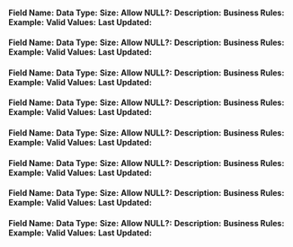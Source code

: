 ####
**Field Name:**
**Data Type:**
**Size:**
**Allow NULL?:**
**Description:**
**Business Rules:**
**Example:**
**Valid Values:**
**Last Updated:**

####
**Field Name:**
**Data Type:**
**Size:**
**Allow NULL?:**
**Description:**
**Business Rules:**
**Example:**
**Valid Values:**
**Last Updated:**

####
**Field Name:**
**Data Type:**
**Size:**
**Allow NULL?:**
**Description:**
**Business Rules:**
**Example:**
**Valid Values:**
**Last Updated:**

####
**Field Name:**
**Data Type:**
**Size:**
**Allow NULL?:**
**Description:**
**Business Rules:**
**Example:**
**Valid Values:**
**Last Updated:**

####
**Field Name:**
**Data Type:**
**Size:**
**Allow NULL?:**
**Description:**
**Business Rules:**
**Example:**
**Valid Values:**
**Last Updated:**

####
**Field Name:**
**Data Type:**
**Size:**
**Allow NULL?:**
**Description:**
**Business Rules:**
**Example:**
**Valid Values:**
**Last Updated:**

####
**Field Name:**
**Data Type:**
**Size:**
**Allow NULL?:**
**Description:**
**Business Rules:**
**Example:**
**Valid Values:**
**Last Updated:**

####
**Field Name:**
**Data Type:**
**Size:**
**Allow NULL?:**
**Description:**
**Business Rules:**
**Example:**
**Valid Values:**
**Last Updated:**